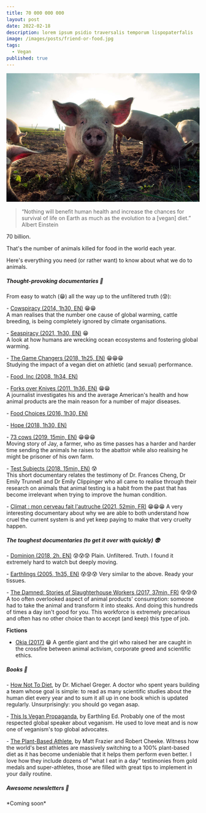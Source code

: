 ```yaml
---
title: 70 000 000 000
layout: post
date: 2022-02-18
description: lorem ipsum psidio traversalis temporum lispopaterfalis
image: /images/posts/friend-or-food.jpg
tags:
  - Vegan
published: true
---
```

![](/images/posts/friend-or-food.jpg)

> “Nothing will benefit human health and increase the chances for survival of life on Earth as much as the evolution to a \[vegan\] diet.” Albert Einstein

70 billion.

That's the number of animals killed for food in the world each year.

Here's everything you need (or rather want) to know about what we do to animals.

##### **Thought-provoking documentaries 🧠**

From easy to watch (😁) all the way up to the unfiltered truth (😰):

\- [Cowspiracy (2014, 1h30, EN)](https://youtu.be/kxMBrqDvFhE) 😁😁  
A man realises that the number one cause of global warming, cattle breeding, is being completely ignored by climate organisations.

\- [Seaspiracy (2021, 1h30, EN)](https://www.netflix.com/fr-en/title/81014008) 😁  
A look at how humans are wrecking ocean ecosystems and fostering global warming.

\- [The Game Changers (2018, 1h25, EN)](https://youtu.be/-LZnZSTes_Y) 😁😁😁  
Studying the impact of a vegan diet on athletic (and sexual) performance.

\- [Food, Inc (2008, 1h34, EN)](https://watchdocumentaries.com/food-inc/)

\- [Forks over Knives (2011, 1h36, EN)](https://youtu.be/oNKco49LOtM) 😁😁  
A journalist investigates his and the average American's health and how animal products are the main reason for a number of major diseases.

\- [Food Choices (2016, 1h30, EN)](https://vimeo.com/197280362)

\- [Hope (2018, 1h30, EN)](https://youtu.be/pDg7tlEJD64)

\- [73 cows (2019, 15min, EN)](https://vimeo.com/293352305) 😁😁😁  
Moving story of Jay, a farmer, who as time passes has a harder and harder time sending the animals he raises to the abattoir while also realising he might be prisoner of his own farm.

\- [Test Subjects (2018, 15min, EN)](https://lockwoodfilm.com/test-subjects) 😰  
This short documentary relates the testimony of Dr. Frances Cheng, Dr Emily Trunnell and Dr Emily Clippinger who all came to realise through their research on animals that animal testing is a habit from the past that has become irrelevant when trying to improve the human condition.

\- [Climat : mon cerveau fait l'autruche (2021, 52min, FR)](https://www.arte.tv/fr/videos/098858-000-A/climat-mon-cerveau-fait-l-autruche/) 😁😁😁 A very interesting documentary about why we are able to both understand how cruel the current system is and yet keep paying to make that very cruelty happen.

##### **The toughest documentaries (to get it over with quickly) 😨**

\- [Dominion (2018, 2h, EN)](https://youtu.be/LQRAfJyEsko) 😰😰😰 Plain. Unfiltered. Truth. I found it extremely hard to watch but deeply moving.

\- [Earthlings (2005, 1h35, EN)](https://youtu.be/8gqwpfEcBjI) 😰😰😰 Very similar to the above. Ready your tissues.

\- [The Damned: Stories of Slaughterhouse Workers (2017, 37min, FR)](https://youtu.be/Trge8blO_hI) 😰😰😰 A too often overlooked aspect of animal products' consumption: someone had to take the animal and transform it into steaks. And doing this hundreds of times a day isn't good for you. This workforce is extremely precarious and often has no other choice than to accept (and keep) this type of job.

**Fictions**

*   [Okja (2017)](https://www.netflix.com/fr-en/title/80091936) 😁 A gentle giant and the girl who raised her are caught in the crossfire between animal activism, corporate greed and scientific ethics.
    

##### **Books 📖**

\- [How Not To Diet](https://nutritionfacts.org/book/how-not-to-diet/), by Dr. Michael Greger. A doctor who spent years building a team whose goal is simple: to read as many scientific studies about the human diet every year and to sum it all up in one book which is updated regularly. Unsurprisingly: you should go vegan asap.

\- [This Is Vegan Propaganda](https://earthlinged.org/orderbook), by Earthling Ed. Probably one of the most respected global speaker about veganism. He used to love meat and is now one of veganism's top global advocates.

\- [The Plant-Based Athlete](https://book.nomeatathlete.com/), by Matt Frazier and Robert Cheeke. Witness how the world's best athletes are massively switching to a 100% plant-based diet as it has become undeniable that it helps them perform even better. I love how they include dozens of "what I eat in a day" testimonies from gold medals and super-athletes, those are filled with great tips to implement in your daily routine.

##### **Awesome newsletters 💌**

\*Coming soon\*
